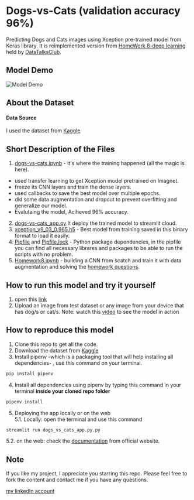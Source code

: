 # Dogs-vs-Cats (validation accuracy 96%)

Predicting Dogs and Cats images using Xception pre-trained model from Keras library. It is reimplemented version from [HomeWork 8-deep learning](https://github.com/alexeygrigorev/mlbookcamp-code/tree/master/course-zoomcamp/08-deep-learning) held by [DataTalksClub](https://datatalks.club/).

## Model Demo
![Model Demo](https://github.com/AbdassalamAhmad/Dogs-vs-Cats/blob/main/Dogs_VS_Cats.gif)

## About the Dataset
#### Data Source
I used the dataset from [Kaggle](https://www.kaggle.com/c/dogs-vs-cats/data)

## Short Description of the Files
1. [dogs-vs-cats.ipynb](https://github.com/AbdassalamAhmad/Dogs-vs-Cats/blob/main/dogs-vs-cats.ipynb) - it's where the training happened (all the magic is here).
* used transfer learning to get Xception model pretrained on Imagnet.
* freeze its CNN layers and train the dense layers.
* used callbacks to save the best model over multiple epochs.
* did some data augmentation and dropout to prevent overfitting and generalize our model.
* Evalutaing the model, Aciheved 96% accuracy.

2. [dogs-vs-cats_app.py](https://github.com/AbdassalamAhmad/Dogs-vs-Cats/blob/main/dogs-vs-cats_app.py) It deploy the trained model to streamlit cloud.
3. [xception_v9_03_0.965.h5](https://github.com/AbdassalamAhmad/Dogs-vs-Cats/blob/main/xception_v9_03_0.965.h5) - Best model from training saved in this binary format to load it easily.
4. [Pipfile](https://github.com/AbdassalamAhmad/Dogs-vs-Cats/blob/main/Pipfile) and [Pipfile.lock](https://github.com/AbdassalamAhmad/Dogs-vs-Cats/blob/main/Pipfile.lock) - Python package dependencies, in the pipfile you can find all necessary librares and packages to be able to run the scripts with no problem.
5. [Homework8.ipynb](https://github.com/AbdassalamAhmad/Dogs-vs-Cats/blob/main/Homework8.ipynb) - building a CNN from scatch and train it with data augmentation and solving the [homework questions](https://github.com/alexeygrigorev/mlbookcamp-code/blob/master/course-zoomcamp/08-deep-learning/homework.md).

## How to run this model and try it yourself
1. open this [link](https://share.streamlit.io/abdassalamahmad/dogs-vs-cats/main/dogs-vs-cats_app.py)
2. Upload an image from test dataset or any image from your device that has dog/s or cat/s.
Note: watch this [video](https://vimeo.com/661221067/11c9c1fc72) to see the model in action

## How to reproduce this model
1. Clone this repo to get all the code.
2. Download the dataset from [Kaggle](https://www.kaggle.com/c/dogs-vs-cats/data)
3. Install pipenv -which is a packaging tool that will help installing all dependencies- , use this command on your terminal.
```py
pip install pipenv
```
4. Install all dependencies using pipenv by typing this command in your terminal **inside your cloned repo folder** 
```py
pipenv install
```
5. Deploying the app locally or on the web<br>
5.1. Locally: open the terminal and use this command
```py
streamlit run dogs_vs_cats_app.py.py
```
5.2. on the web: check the [documentation](https://docs.streamlit.io/streamlit-cloud/get-started/deploy-an-app) from official website.  


## Note
If you like my project, I appreciate you starring this repo. Please feel free to fork the content and contact me if you have any questions.

[my linkedIn account](https://www.linkedin.com/in/abdassalam-ahmad/)
